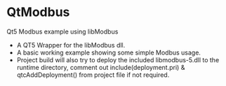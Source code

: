QtModbus
========

Qt5 Modbus example using libModbus

- A QT5 Wrapper for the libModbus dll.
- A basic working example showing some simple Modbus usage.
- Project build will also try to deploy the included libmodbus-5.dll to the runtime directory, comment out include(deployment.pri) & qtcAddDeployment() from project file if not required.
